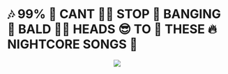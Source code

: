 
# 🎶 99% 💯 CANT 🙅‍♀️ STOP 🛑 BANGING 🔨 BALD 👨‍🦲 HEADS 😎 TO 🗾 THESE 🔥 NIGHTCORE  SONGS  🤘

<p align="center">
  <img src="https://media.discordapp.net/attachments/615075756434915349/966842048273592360/unknown.png" />
</p>
